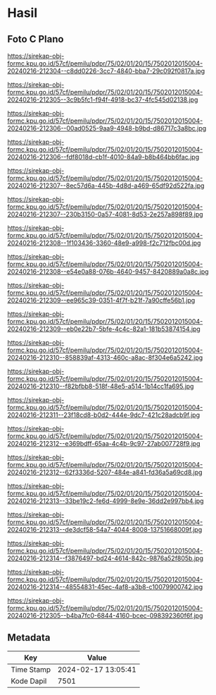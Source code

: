 # Hasil

## Foto C Plano

https://sirekap-obj-formc.kpu.go.id/57cf/pemilu/pdpr/75/02/01/20/15/7502012015004-20240216-212304--c8dd0226-3cc7-4840-bba7-29c092f0817a.jpg

https://sirekap-obj-formc.kpu.go.id/57cf/pemilu/pdpr/75/02/01/20/15/7502012015004-20240216-212305--3c9b5fc1-f94f-4918-bc37-4fc545d02138.jpg

https://sirekap-obj-formc.kpu.go.id/57cf/pemilu/pdpr/75/02/01/20/15/7502012015004-20240216-212306--00ad0525-9aa9-4948-b9bd-d86717c3a8bc.jpg

https://sirekap-obj-formc.kpu.go.id/57cf/pemilu/pdpr/75/02/01/20/15/7502012015004-20240216-212306--fdf8018d-cb1f-4010-84a9-b8b464bb6fac.jpg

https://sirekap-obj-formc.kpu.go.id/57cf/pemilu/pdpr/75/02/01/20/15/7502012015004-20240216-212307--8ec57d6a-445b-4d8d-a469-65df92d522fa.jpg

https://sirekap-obj-formc.kpu.go.id/57cf/pemilu/pdpr/75/02/01/20/15/7502012015004-20240216-212307--230b3150-0a57-4081-8d53-2e257a898f89.jpg

https://sirekap-obj-formc.kpu.go.id/57cf/pemilu/pdpr/75/02/01/20/15/7502012015004-20240216-212308--1f103436-3360-48e9-a998-f2c712fbc00d.jpg

https://sirekap-obj-formc.kpu.go.id/57cf/pemilu/pdpr/75/02/01/20/15/7502012015004-20240216-212308--e54e0a88-076b-4640-9457-8420889a0a8c.jpg

https://sirekap-obj-formc.kpu.go.id/57cf/pemilu/pdpr/75/02/01/20/15/7502012015004-20240216-212309--ee965c39-0351-4f7f-b21f-7a90cffe56b1.jpg

https://sirekap-obj-formc.kpu.go.id/57cf/pemilu/pdpr/75/02/01/20/15/7502012015004-20240216-212309--eb0e22b7-5bfe-4c4c-82a1-181b53874154.jpg

https://sirekap-obj-formc.kpu.go.id/57cf/pemilu/pdpr/75/02/01/20/15/7502012015004-20240216-212310--858839af-4313-460c-a8ac-8f304e6a5242.jpg

https://sirekap-obj-formc.kpu.go.id/57cf/pemilu/pdpr/75/02/01/20/15/7502012015004-20240216-212310--f82bfbb8-518f-48e5-a514-1b14cc1fa695.jpg

https://sirekap-obj-formc.kpu.go.id/57cf/pemilu/pdpr/75/02/01/20/15/7502012015004-20240216-212311--23f18cd8-b0d2-444e-9dc7-421c28adcb9f.jpg

https://sirekap-obj-formc.kpu.go.id/57cf/pemilu/pdpr/75/02/01/20/15/7502012015004-20240216-212312--e369bdff-65aa-4c4b-9c97-27ab007728f9.jpg

https://sirekap-obj-formc.kpu.go.id/57cf/pemilu/pdpr/75/02/01/20/15/7502012015004-20240216-212312--62f3336d-5207-484e-a841-fd36a5a69cd8.jpg

https://sirekap-obj-formc.kpu.go.id/57cf/pemilu/pdpr/75/02/01/20/15/7502012015004-20240216-212313--33be19c2-fe6d-4999-8e9e-36dd2e997bb4.jpg

https://sirekap-obj-formc.kpu.go.id/57cf/pemilu/pdpr/75/02/01/20/15/7502012015004-20240216-212313--de3dcf58-54a7-4044-8008-13751668009f.jpg

https://sirekap-obj-formc.kpu.go.id/57cf/pemilu/pdpr/75/02/01/20/15/7502012015004-20240216-212314--f3876497-bd24-4614-842c-9876a52f805b.jpg

https://sirekap-obj-formc.kpu.go.id/57cf/pemilu/pdpr/75/02/01/20/15/7502012015004-20240216-212314--48554831-45ec-4af8-a3b8-c10079900742.jpg

https://sirekap-obj-formc.kpu.go.id/57cf/pemilu/pdpr/75/02/01/20/15/7502012015004-20240216-212305--b4ba7fc0-6844-4160-bcec-098392360f6f.jpg


## Metadata

| Key        | Value               |
| ---------- | ------------------- |
| Time Stamp | 2024-02-17 13:05:41 |
| Kode Dapil | 7501                |



